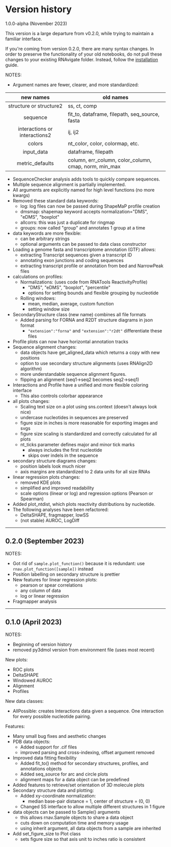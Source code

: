 Version history
===============

1.0.0-alpha (November 2023)

This version is a large departure from v0.2.0, while trying to maintain a
familiar interface.

If you're coming from version 0.2.0, there are many syntax changes. In order to
preserve the functionality of your old notebooks, do not pull these changes to
your existing RNAvigate folder. Instead, follow the [installation][] guide.

[installation]: ../installing-rnavigate.md

NOTES:

- Argument names are fewer, clearer, and more standardized:

| new names                     | old names                                             |
| :---------------------------: | ----------------------------------------------------- |
| structure or structure2       | ss, ct, comp                                          |
| sequence                      | fit_to, dataframe, filepath, seq_source, fasta        |
| interactions or interactions2 | ij, ij2                                               |
| colors                        | nt_color, color, colormap, etc.                       |
| input_data                    | dataframe, filepath                                   |
| metric_defaults               | column, err_column, color_column, cmap, norm, min_max |

- SequenceChecker analysis adds tools to quickly compare sequences.
- Multiple sequence alignment is partially implemented.
- All arguments are explicitly named for high level functions (no more kwargs)
- Removed these standard data keywords:
  - log: log files can now be passed during ShapeMaP profile creation
  - dmsmap: shapemap keyword accepts normalization="DMS", "eDMS", "boxplot"
  - allcorrs: this was just a duplicate for ringmap
  - groups: now called "group" and annotates 1 group at a time
- data keywords are more flexible:
  - can be arbitrary strings
  - optional arguments can be passed to data class constructor
- Loading a genome fasta and transcriptome annotation (GTF) allows:
  - extracting Transcript sequences given a transcript ID
  - annotating exon junctions and coding sequences
  - extracting transcript profile or annotation from bed and NarrowPeak files
- calculations on profiles:
  - Normalizations: (uses code from RNATools ReactivityProfile)
    - "DMS", "eDMS", "boxplot", "percentile"
    - options for setting bounds and flexible grouping by nucleotide
  - Rolling windows:
    - mean, median, average, custom function
    - setting window size
- SecondaryStructure class (new name) combines all file formats
  - Added parsing for FORNA and R2DT structure diagrams in json format
    - `"extension":"forna"` and `"extension":"r2dt"` differentiate these files
- Profile plots can now have horizontal annotation tracks
- Sequence alignment changes:
  - data objects have get_aligned_data which returns a copy with new positions
  - option to use secondary structure alignments (uses RNAlign2D algorithm)
  - more understandable sequence alignment figures.
  - flipping an alignment (seq1->seq2 becomes seq2->seq1)
- Interactions and Profile have a unified and more flexible coloring interface
  - This also controls colorbar appearance
- all plots changes:
  - Scaling text size on a plot using sns.context (doesn't always look nice)
  - undercase nucleotides in sequences are preserved
  - figure size in inches is more reasonable for exporting images and svgs
  - figure size scaling is standardized and correctly calculated for all plots
  - nt_ticks parameter defines major and minor tick marks
    - always includes the first nucleotide
    - skips over indels in the sequence
- secondary structure diagrams changes:
  - position labels look much nicer
  - axis margins are standardized to 2 data units for all size RNAs
- linear regression plots changes:
  - removed KDE plots
  - simplified and improved readability
  - scale options (linear or log) and regression options (Pearson or Spearman)
- Added plot_ntdist, which plots reactivity distributions by nucleotide.
- The following analyses have been refactored:
  - DeltaSHAPE, fragmapper, lowSS
  - (not stable) AUROC, LogDiff


---

0.2.0 (September 2023)
----------------------

NOTES:

- Got rid of `sample.plot_function()` because it is redundant: use `rnav.plot_function([sample])` instead
- Position labelling on secondary structure is prettier
- New features for linear regression plots:
  - pearson or spear correlations
  - any column of data
  - log or linear regression
- Fragmapper analysis

---

0.1.0 (April 2023)
---------------------
NOTES:

- Beginning of version history
- removed py3dmol version from environment file (uses most recent)

New plots:

- ROC plots
- DeltaSHAPE
- Windowed AUROC
- Alignment
- Profiles

New data classes:

- AllPossible: creates Interactions data given a sequence. One interaction for
  every possible nucleotide pairing.

Features:

- Many small bug fixes and aesthetic changes
- PDB data objects:
  - Added support for .cif files
  - improved parsing and cross-indexing, offset argument removed
- Improved data fitting flexibility
  - Added fit_to() method for secondary structures, profiles, and annotations
    objects
  - Added seq_source for arc and circle plots
  - alignment maps for a data object can be predefined
- Added features to retrieve/set orientation of 3D molecule plots
- Secondary structure data and plotting:
  - Added xy-coordinate normalization:
    - median base-pair distance = 1, center of structure = (0, 0)
  - Changed SS interface to allow multiple different structures in 1 figure
- data objects can be passed to Sample() arguments
  - this allows rnav.Sample objects to share a data object
  - cuts down on computation time and memory usage
  - using inherit argument, all data objects from a sample are inherited
- Add set_figure_size to Plot class
  - sets figure size so that axis unit to inches ratio is consistent
